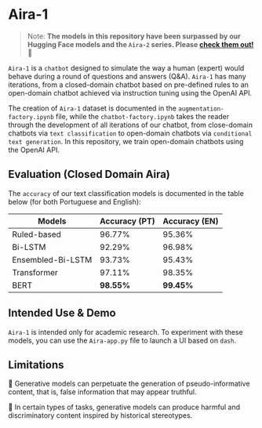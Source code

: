 # Aira-1

> Note: **The models in this repository have been surpassed by our Hugging Face models and the `Aira-2` series. Please [check them out!](https://huggingface.co/nicholasKluge)** 🤗

`Aira-1` is a `chatbot` designed to simulate the way a human (expert) would behave during a round of questions and answers (Q&A). `Aira-1` has many iterations, from a closed-domain chatbot based on pre-defined rules to an open-domain chatbot achieved via instruction tuning using the OpenAI API.

The creation of `Aira-1` dataset is documented in the `augmentation-factory.ipynb` file, while the `chatbot-factory.ipynb` takes the reader through the development of all iterations of our chatbot, from close-domain chatbots via `text classification` to open-domain chatbots via `conditional text generation`. In this repository, we train open-domain chatbots using the OpenAI API.

## Evaluation (Closed Domain Aira)

The `accuracy` of our text classification models is documented in the table below (for both Portuguese and English):

| Models            | Accuracy (PT) | Accuracy (EN) |
| ----------------- | ------------- | ------------- |
| Ruled-based       | 96.77%        | 95.36%        |
| Bi-LSTM           | 92.29%        | 96.98%        |
| Ensembled-Bi-LSTM | 93.73%        | 95.43%        |
| Transformer       | 97.11%        | 98.35%        |
| BERT              | **98.55%**    | **99.45%**    |

## Intended Use & Demo

`Aira-1` is intended only for academic research. To experiment with these models, you can use the `Aira-app.py` file to launch a UI based on `dash`.

## Limitations

🤥 Generative models can perpetuate the generation of pseudo-informative content, that is, false information that may appear truthful.

🤬 In certain types of tasks, generative models can produce harmful and discriminatory content inspired by historical stereotypes.
